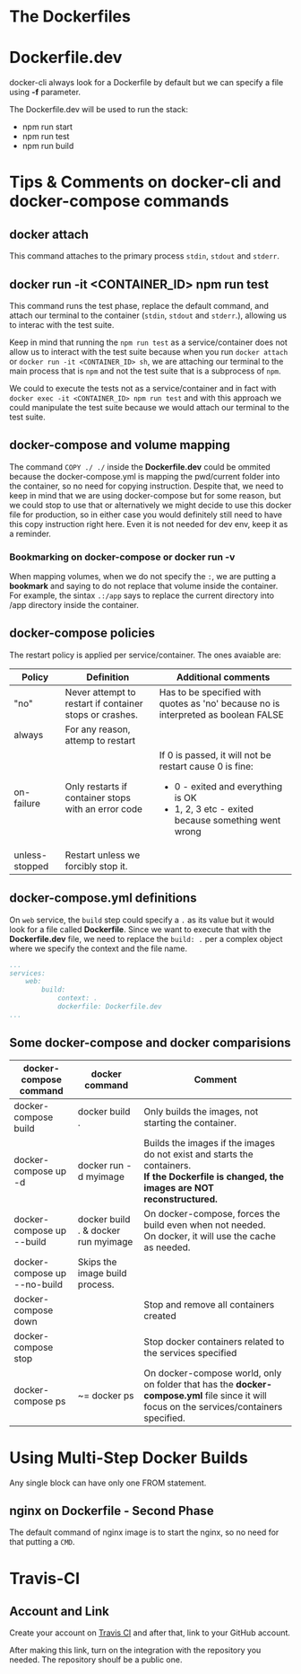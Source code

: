 # The Dockerfiles

# Dockerfile.dev
docker-cli always look for a Dockerfile by default but we can specify a file using **-f** parameter.

The Dockerfile.dev will be used to run the stack:

*  npm run start
*  npm run test
*  npm run build

# Tips & Comments on docker-cli and docker-compose commands
## docker attach

This command attaches to the primary process `stdin`, `stdout` and `stderr`.

## docker run -it <CONTAINER_ID> npm run test

This command runs the test phase, replace the default command, and attach our terminal to the container (`stdin`, `stdout` and `stderr`.), allowing us to interac with the test suite.

Keep in mind that running the `npm run test` as a service/container does not allow us to interact with the test suite because when you run `docker attach` or `docker run -it <CONTAINER_ID> sh`, we are attaching our terminal to the main process that is `npm` and not the test suite that is a subprocess of `npm`.

We could to execute the tests not as a service/container and in fact with `docker exec -it <CONTAINER_ID> npm run test` and with this approach we could manipulate the test suite because we would attach our terminal to the test suite.

## docker-compose and volume mapping
The command `COPY ./ ./` inside the **Dockerfile.dev** could be ommited because the docker-compose.yml is mapping the pwd/current folder into the container, so no need for copying instruction.
Despite that, we need to keep in mind that we are using docker-compose but for some reason, but we could stop to use that or alternatively we might decide to use this docker file for production, so in either case you would definitely still need to have this copy instruction right here. Even it is not needed for dev env, keep it as a reminder.

### Bookmarking on docker-compose or docker run -v

When mapping volumes, when we do not specify the `:`, we are putting a **bookmark** and saying to do not replace that volume inside the container.
For example, the sintax `.:/app` says to replace the current directory into /app directory inside the container.

## docker-compose policies
The restart policy is applied per service/container. The ones avaiable are:

| Policy | Definition | Additional comments |
|---|---|---|
|"no"|Never attempt to restart if container stops or crashes.|Has to be specified with quotes as 'no' because no is interpreted as boolean FALSE|
|always|For any reason, attemp to restart||
|on-failure|Only restarts if container stops with an error code|If 0 is passed, it will not be restart cause 0 is fine: <ul><li>0 - exited and everything is OK</li><li>1, 2, 3 etc - exited because something went wrong</li></ul>|
|unless-stopped|Restart unless we forcibly stop it.||

## docker-compose.yml definitions

On `web` service, the `build` step could specify a `.` as its value but it would look for a file called **Dockerfile**. Since we want to execute that with the **Dockerfile.dev** file, we need to replace the `build: .` per a complex object where we specify the context and the file name.

```yml
...
services: 
    web:
        build: 
            context: .
            dockerfile: Dockerfile.dev
...
```

## Some docker-compose and docker comparisions

|docker-compose command|docker command|Comment|
|---|---|---|
|docker-compose build|docker build .|Only builds the images, not starting the container.|
|docker-compose up -d|docker run -d myimage|Builds the images if the images do not exist and starts the containers.<br/>**If the Dockerfile is changed, the images are NOT reconstructured.**|
|docker-compose up --build|docker build . & docker run myimage|On docker-compose, forces the build even when not needed.<br/>On docker, it will use the cache as needed.|
|docker-compose up --no-build|Skips the image build process.||
|docker-compose down||Stop and remove all containers created|
|docker-compose stop||Stop docker containers related to the services specified|
|docker-compose ps|~= docker ps|On docker-compose world, only on folder that has the **docker-compose.yml** file since it will focus on the services/containers specified.|

# Using Multi-Step Docker Builds
Any single block can have only one FROM statement.

## nginx on Dockerfile - Second Phase

The default command of nginx image is to start the nginx, so no need for that putting a `CMD`.

# Travis-CI

## Account and Link
Create your account on [Travis CI](https://travis-ci.org) and after that, link to your GitHub account.

After making this link, turn on the integration with the repository you needed. The repository shoulf be a public one.